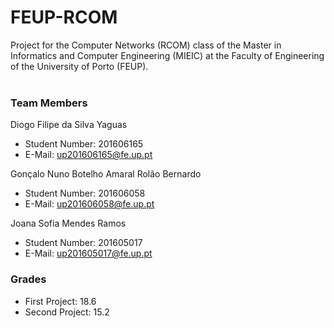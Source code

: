 # FEUP-RCOM
Project for the Computer Networks (RCOM) class of the Master in Informatics and Computer Engineering (MIEIC) at the Faculty of Engineering of the University of Porto (FEUP).
<br><br>
### Team Members
Diogo Filipe da Silva Yaguas<br>
* Student Number: 201606165
* E-Mail: up201606165@fe.up.pt

Gonçalo Nuno Botelho Amaral Rolão Bernardo
* Student Number: 201606058
* E-Mail: up201606058@fe.up.pt

Joana Sofia Mendes Ramos
* Student Number: 201605017
* E-Mail: up201605017@fe.up.pt

### Grades
* First Project: 18.6
* Second Project: 15.2
